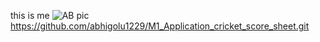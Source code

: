 this is me
![AB pic](https://user-images.githubusercontent.com/94159244/142186059-f7a1cef7-5922-4b80-a6d6-fdf0418dd6cc.jpeg)
https://github.com/abhigolu1229/M1_Application_cricket_score_sheet.git
